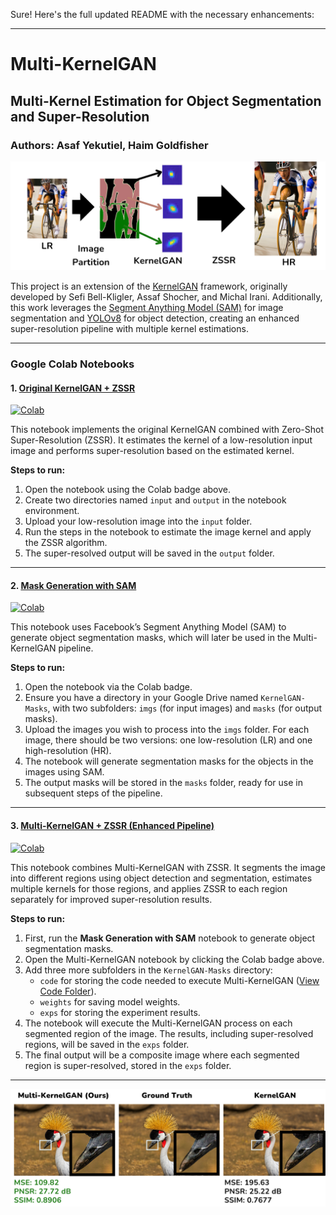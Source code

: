 Sure! Here's the full updated README with the necessary enhancements:

---

# **Multi-KernelGAN**
## Multi-Kernel Estimation for Object Segmentation and Super-Resolution

### Authors: Asaf Yekutiel, Haim Goldfisher

<img src="Images/template.png" alt="Multi-KernelGAN Model Pipeline">

This project is an extension of the [KernelGAN](https://github.com/sefibk/KernelGAN) framework, originally developed by Sefi Bell-Kligler, Assaf Shocher, and Michal Irani. Additionally, this work leverages the [Segment Anything Model (SAM)](https://github.com/facebookresearch/segment-anything) for image segmentation and [YOLOv8](https://github.com/ultralytics/ultralytics) for object detection, creating an enhanced super-resolution pipeline with multiple kernel estimations.

---

### Google Colab Notebooks

#### 1. **[Original KernelGAN + ZSSR](https://colab.research.google.com/github/kuty007/Multi-Kernel-GAN/blob/main/Colab%20Notebooks/KernelGAN.ipynb)**  
[![Colab](https://colab.research.google.com/assets/colab-badge.svg)](https://colab.research.google.com/github/kuty007/Multi-Kernel-GAN/blob/main/Colab%20Notebooks/KernelGAN.ipynb)

This notebook implements the original KernelGAN combined with Zero-Shot Super-Resolution (ZSSR). It estimates the kernel of a low-resolution input image and performs super-resolution based on the estimated kernel.

**Steps to run:**
1. Open the notebook using the Colab badge above.
2. Create two directories named `input` and `output` in the notebook environment.
3. Upload your low-resolution image into the `input` folder.
4. Run the steps in the notebook to estimate the image kernel and apply the ZSSR algorithm.
5. The super-resolved output will be saved in the `output` folder.

---

#### 2. **[Mask Generation with SAM](https://colab.research.google.com/github/kuty007/Multi-Kernel-GAN/blob/main/Colab%20Notebooks/Mask_Generator.ipynb)**  
[![Colab](https://colab.research.google.com/assets/colab-badge.svg)](https://colab.research.google.com/github/kuty007/Multi-Kernel-GAN/blob/main/Colab%20Notebooks/Mask_Generator.ipynb)

This notebook uses Facebook’s Segment Anything Model (SAM) to generate object segmentation masks, which will later be used in the Multi-KernelGAN pipeline.

**Steps to run:**
1. Open the notebook via the Colab badge.
2. Ensure you have a directory in your Google Drive named `KernelGAN-Masks`, with two subfolders: `imgs` (for input images) and `masks` (for output masks).
3. Upload the images you wish to process into the `imgs` folder. For each image, there should be two versions: one low-resolution (LR) and one high-resolution (HR).
4. The notebook will generate segmentation masks for the objects in the images using SAM.
5. The output masks will be stored in the `masks` folder, ready for use in subsequent steps of the pipeline.

---

#### 3. **[Multi-KernelGAN + ZSSR (Enhanced Pipeline)](https://colab.research.google.com/github/kuty007/Multi-Kernel-GAN/blob/main/Colab%20Notebooks/Run_MultiKernelGAN%2BZSSR.ipynb)**  
[![Colab](https://colab.research.google.com/assets/colab-badge.svg)](https://colab.research.google.com/github/kuty007/Multi-Kernel-GAN/blob/main/Colab%20Notebooks/Run_MultiKernelGAN%2BZSSR.ipynb)

This notebook combines Multi-KernelGAN with ZSSR. It segments the image into different regions using object detection and segmentation, estimates multiple kernels for those regions, and applies ZSSR to each region separately for improved super-resolution results.

**Steps to run:**
1. First, run the **Mask Generation with SAM** notebook to generate object segmentation masks.
2. Open the Multi-KernelGAN notebook by clicking the Colab badge above.
3. Add three more subfolders in the `KernelGAN-Masks` directory:
   - `code` for storing the code needed to execute Multi-KernelGAN ([View Code Folder](https://github.com/kuty007/Multi-Kernel-GAN/tree/main/MultiKernelGAN)).
   - `weights` for saving model weights.
   - `exps` for storing the experiment results.
4. The notebook will execute the Multi-KernelGAN process on each segmented region of the image. The results, including super-resolved regions, will be saved in the `exps` folder.
5. The final output will be a composite image where each segmented region is super-resolved, stored in the `exps` folder.

---

<img src="Images/good_example.png" alt="Multi-KernelGAN Model Performance">

